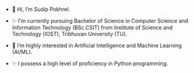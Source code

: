 - 👋 Hi, I’m Sudip Pokhrel.
  
- ✨ I'm currently pursuing Bachelor of Science in Computer Science and Information Technology (BSc.CSIT) from Institute of Science and Technology (IOST), Tribhuvan University (TU).
  
- 👀 I’m highly interested in Artificial Intelligence and Machine Learning (AI/ML).
  
- ✨ I possess a high level of proficiency in Python programming.
